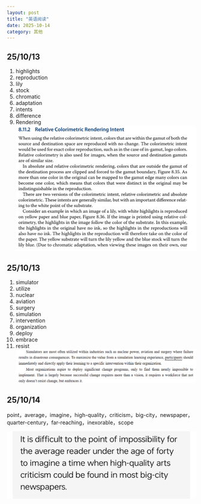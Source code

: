 ```yaml
---
layout: post
title: "英语阅读"
date: 2025-10-14
category: 其他
---
```



## 25/10/13

1. highlights
2. reproduction
3. lily
4. stock
5. chromatic
6. adaptation
7. intents
8. difference
9. Rendering
![alt text](1.png)

## 25/10/13
1. simulator
2. utilize
3. nuclear
4. aviation
5. surgery
6. simulation
7. intervention
8. organization
9. deploy
10. embrace
11. resist
![alt text](2.png)

## 25/10/14
point，average，imagine，high-quality，criticism，big-city，newspaper，quarter-century，far-reaching，inexorable，scope

![alt text](3.jpg)
